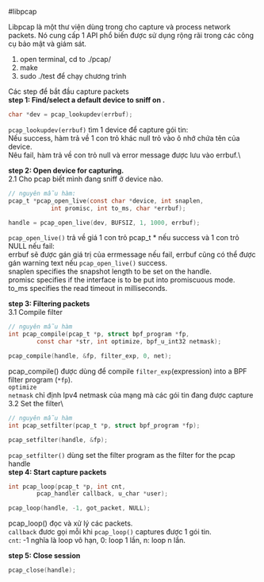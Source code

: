 #libpcap

Libpcap là một thư viện dùng trong cho capture và process network packets. Nó cung cấp 1 API phổ biến được sử dụng rộng rãi trong các công cụ bảo mật và giám sát. 
1. open terminal, cd to ./pcap/ 
2. make
3. sudo ./test để chạy chương trình 

Các step để bắt đầu capture packets\
**step 1: Find/select a default device to sniff on .**
```C
char *dev = pcap_lookupdev(errbuf);
```
`pcap_lookupdev(errbuf)` tìm 1 device để capture gói tin:\
    Nếu success, hàm trả về 1 con trỏ khác null trỏ vào ô nhớ chứa tên của device.\
    Nêu fail, hàm trả về con trỏ null và error message được lưu vào errbuf.\

**step 2: Open device for capturing.**\
2.1 Cho pcap biết mình đang sniff ở device nào.
```C
// nguyên mẫu hàm:
pcap_t *pcap_open_live(const char *device, int snaplen,
            int promisc, int to_ms, char *errbuf);

handle = pcap_open_live(dev, BUFSIZ, 1, 1000, errbuf);
```
``pcap_open_live()`` trả về giá 1 con trỏ pcap_t * nếu success và 1 con trỏ NULL nếu fail:\
    errbuf sẽ được gán giá trị của errmessage nếu fail, errbuf cũng có thể được gán warning text nếu `pcap_open_live()` success.\
snaplen specifies the snapshot length to be set on the handle.\
promisc specifies if the interface is to be put into promiscuous mode.\
to_ms specifies the read timeout in milliseconds.

**step 3: Filtering packets**\
3.1 Compile filter
```C
// nguyên mẫu hàm
int pcap_compile(pcap_t *p, struct bpf_program *fp,
        const char *str, int optimize, bpf_u_int32 netmask);

pcap_compile(handle, &fp, filter_exp, 0, net);
```
pcap_compile() được dùng để compile `filter_exp`(expression) into a BPF filter program (`*fp`).\
`optimize` \
`netmask` chỉ định Ipv4 netmask của mạng mà các gói tin đang được capture
3.2 Set the filter\
```C
// nguyên mẫu hàm
int pcap_setfilter(pcap_t *p, struct bpf_program *fp);

pcap_setfilter(handle, &fp);
```
`pcap_setfilter()` dùng set the filter program as the filter for the pcap handle\
**step 4: Start capture packets**
```C
int pcap_loop(pcap_t *p, int cnt,
        pcap_handler callback, u_char *user);

pcap_loop(handle, -1, got_packet, NULL);
```
pcap_loop() đọc và xử lý các packets.\
`callback` đươc gọi mỗi khi `pcap_loop()` captures được 1 gói tin.\
`cnt`: -1 nghĩa là loop vô hạn, 0: loop 1 lần, n: loop n lần.

**step 5: Close session**
```C
pcap_close(handle);
```
